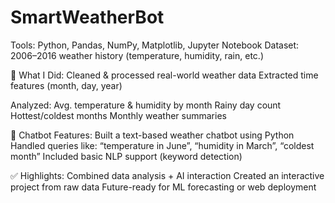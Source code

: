 # SmartWeatherBot

Tools: Python, Pandas, NumPy, Matplotlib, Jupyter Notebook
Dataset: 2006–2016 weather history (temperature, humidity, rain, etc.)

🔹 What I Did:
Cleaned & processed real-world weather data
Extracted time features (month, day, year)

Analyzed:
Avg. temperature & humidity by month
Rainy day count
Hottest/coldest months
Monthly weather summaries

🤖 Chatbot Features:
Built a text-based weather chatbot using Python
Handled queries like:
“temperature in June”, “humidity in March”, “coldest month”
Included basic NLP support (keyword detection)

✅ Highlights:
Combined data analysis + AI interaction
Created an interactive project from raw data
Future-ready for ML forecasting or web deployment

